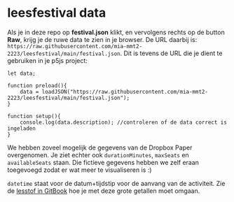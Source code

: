 # leesfestival data

Als je in deze repo op **festival.json** klikt, en vervolgens rechts op de button **Raw**, krijg je de ruwe data te zien in je browser. De URL daarbij is: `https://raw.githubusercontent.com/mia-mmt2-2223/leesfestival/main/festival.json`. Dit is tevens de URL die je dient te gebruiken in je p5js project:


```
let data;

function preload(){
    data = loadJSON("https://raw.githubusercontent.com/mia-mmt2-2223/leesfestival/main/festival.json");
}

function setup(){
    console.log(data.description); //controleren of de data correct is ingeladen
}
``` 

We hebben zoveel mogelijk de gegevens van de Dropbox Paper overgenomen. Je ziet echter ook `durationMinutes`, `maxSeats` en `availableSeats` staan. Die fictieve gegevens hebben we zelf eraan toegevoegd zodat er wat meer te visualiseren is :)

`datetime` staat voor de datum+tijdstip voor de aanvang van de activiteit. Zie de [lesstof in GitBook](https://cmd-viscom.gitbook.io/1-2-mmt2/lesprogramma/6-data/data-and-apis/de-data-uit-een-api-toepassen/een-datum-gebruiken-in-je-data) hoe je met deze grote getallen moet omgaan.


